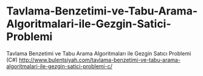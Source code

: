 # Tavlama-Benzetimi-ve-Tabu-Arama-Algoritmalari-ile-Gezgin-Satici-Problemi
Tavlama Benzetimi ve Tabu Arama Algoritmaları ile Gezgin Satıcı Problemi (C#)
http://www.bulentsiyah.com/tavlama-benzetimi-ve-tabu-arama-algoritmalari-ile-gezgin-satici-problemi-c/
